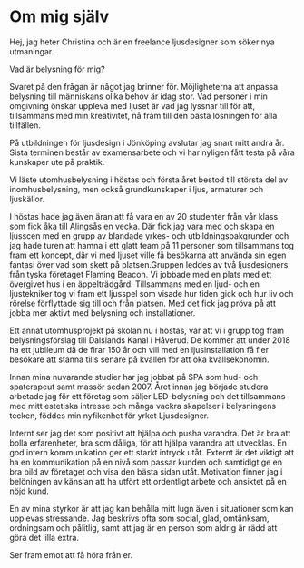 # Om mig själv

Hej, jag heter Christina och är en freelance ljusdesigner som söker nya utmaningar.

Vad är belysning för mig?

Svaret på den frågan är något jag brinner för. Möjligheterna att anpassa belysning till människans olika behov är idag stor. Vad personer i min omgivning önskar uppleva med ljuset är vad jag lyssnar till för att, tillsammans med min kreativitet, nå fram till den bästa lösningen för alla tillfällen.

På utbildningen för ljusdesign i Jönköping avslutar jag snart mitt andra år. Sista terminen består av examensarbete och vi har nyligen fått testa på våra kunskaper ute på praktik.

Vi läste utomhusbelysning i höstas och första året bestod till största del av inomhusbelysning, men också grundkunskaper i ljus, armaturer och ljuskällor.

I höstas hade jag även äran att få vara en av 20 studenter från vår klass som fick åka till Alingsås en vecka. Där fick jag vara med och skapa en ljusscen med en grupp av blandade yrkes- och utbildningsbakgrunder och jag hade turen att hamna i ett glatt team på 11 personer som tillsammans tog fram ett koncept, där vi med ljuset ville få besökarna att använda sin egen fantasi över vad som skett på platsen.Gruppen leddes av två ljusdesigners från tyska företaget Flaming Beacon. Vi jobbade med en plats med ett övergivet hus i en äppelträdgård. Tillsammans med en ljud- och en ljustekniker tog vi fram ett ljusspel som visade hur tiden gick och hur liv och rörelse förflyttade sig till och från platsen. Med det fick jag pröva på att jobba mer aktivt med belysning och installationer.

Ett annat utomhusprojekt på skolan nu i höstas, var att vi i grupp tog fram belysningsförslag till Dalslands Kanal i Håverud. De kommer att under 2018 ha ett jubileum då de firar 150 år och vill med en ljusinstallation få fler besökare att stanna tills senare på kvällen för att öka kvällsekonomin.

Innan mina nuvarande studier har jag jobbat på SPA som hud- och spaterapeut samt massör sedan 2007. Året innan jag började studera arbetade jag för ett företag som säljer LED-belysning och det tillsammans med mitt estetiska intresse och många vackra skapelser i belysningens tecken, föddes min nyfikenhet för yrket Ljusdesigner.

Internt ser jag det som positivt att hjälpa och pusha varandra. Det är bra att bolla erfarenheter, bra som dåliga, för att hjälpa varandra att utvecklas. En god intern kommunikation ger ett starkt intryck utåt.
Externt är det viktigt att ha en kommunikation på en nivå som passar kunden och samtidigt ge en bra bild av företaget och visa den bästa sidan utåt. Motivation finner jag i belöningen av känslan att ha utfört ett ordentligt arbete och ansiktet på en nöjd kund.

En av mina styrkor är att jag kan behålla mitt lugn även i situationer som kan upplevas stressande. Jag beskrivs ofta som social, glad, omtänksam, ordningsam och pålitlig, samt att jag är en person som aldrig är rädd att göra det lilla extra.

Ser fram emot att få höra från er.
